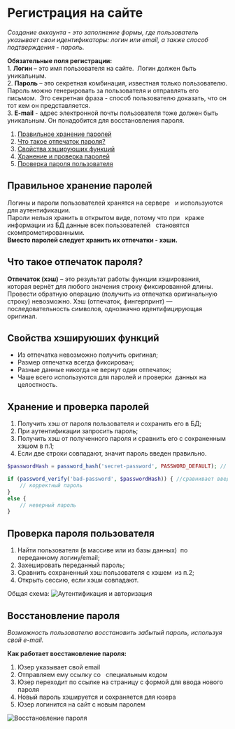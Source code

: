 # Регистрация на сайте

_Создание аккаунта - это заполнение формы, где пользователь указывает свои идентификаторы: логин или email, а также способ подтверждения - пароль._

**Обязательные поля регистрации:**  
	1. **Логин** – это имя пользователя на сайте.  Логин должен быть уникальным.  
	2. **Пароль** – это секретная комбинация, известная только пользователю. Пароль можно генерировать за пользователя и отправлять его письмом.  Это секретная фраза - способ пользователю доказать, что он тот кем он представляется.  
	3. **E-mail** - адрес электронной почты пользователя тоже должен быть уникальным. Он понадобится для восстановления пароля.   

1. [Правильное хранение паролей](#1)
2. [Что такое отпечаток пароля?](#2)
3. [Свойства хэшируюших функций](#3)
4. [Хранение и проверка паролей](#4)
5. [Проверка пароля пользователя](#5)

<a name="1"><h2>Правильное хранение паролей</h2></a>

Логины и пароли пользователей хранятся на сервере   и используются для аутентификации.  
Пароли нельзя хранить в открытом виде, потому что при   краже информации из БД данные всех пользователей   становятся скомпрометированными.  
**Вместо паролей следует хранить их отпечатки - хэши.**

<a name="2"><h2>Что такое отпечаток пароля?</h2></a>

**Отпечаток (хэш)** – это результат работы функции хэширования,   которая вернёт для любого значения строку фиксированной длины.  
Провести обратную операцию (получить из отпечатка оригинальную   строку) невозможно.
Хэш (отпечаток, фингерпринт) — последовательность символов, однозначно идентифицирующая оригинал.

<a name="3"><h2>Свойства хэшируюших функций</h2></a>

- Из отпечатка невозможно получить оригинал;
- Размер отпечатка всегда фиксирован;
- Разные данные никогда не вернут один отпечаток;
- Чаше всего используются для паролей и проверки  данных на целостность.

<a name="4"><h2>Хранение и проверка паролей</h2></a>

1. Получить хэш от пароля пользователя и сохранить его в БД;
2. При аутентификации запросить пароль;
3. Получить хэш от полученного пароля и сравнить его с сохраненным хэшом в п.1;
4. Если две строки совпадают, значит пароль введен правильно.

```php
$passwordHash = password_hash('secret-password', PASSWORD_DEFAULT); // получает хэш пароля

if (password_verify('bad-password', $passwordHash)) { //сравнивает введенный пароль с хэшом
	// корректный пароль
} 
else {
	// неверный пароль
}
```

<a name="5"><h2>Проверка пароля пользователя</h2></a>

1. Найти пользователя (в массиве или из базы данных)  по переданному логину/email;
2. Захешировать переданный пароль;
3. Сравнить сохраненный хэш пользователя с хэшем  из п.2;
4. Открыть сессию, если хэши совпадают.

Общая схема:
![Аутентификация и авторизация](../master/img/Screenshot_7.png)

<a name="6"><h2>Восстановление пароля</h2></a>
_Возможность пользователю восстановить забытый пароль, используя свой e-mail._

**Как работает восстановление пароля:**
1. Юзер указывает свой email
2. Отправляем ему ссылку со   специальным кодом
3. Юзер переходит по ссылке на страницу с формой для ввода нового пароля
4. Новый пароль хэшируется и сохраняется для юзера
5. Юзер логинится на сайт с новым паролем

![Восстановление пароля](../master/img/Screenshot_9.png)


